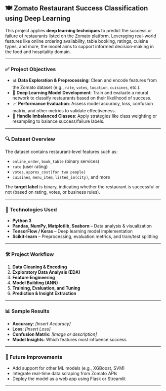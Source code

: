 
## 🍽️ Zomato Restaurant Success Classification using Deep Learning

This project applies **deep learning techniques** to predict the success or failure of restaurants listed on the Zomato platform. Leveraging real-world features like online ordering availability, table booking, ratings, cuisine types, and more, the model aims to support informed decision-making in the food and hospitality domain.

---

### ✅ Project Objectives

* 📊 **Data Exploration & Preprocessing**: Clean and encode features from the Zomato dataset (e.g., `rate`, `votes`, `location`, `cuisines`, etc.).
* 🧠 **Deep Learning Model Development**: Train and evaluate a neural network to classify restaurants based on their likelihood of success.
* 📈 **Performance Evaluation**: Assess model accuracy, loss, confusion matrix, and other metrics to validate effectiveness.
* 🧹 **Handle Imbalanced Classes**: Apply strategies like class weighting or resampling to balance success/failure labels.

---

### 🔍 Dataset Overview

The dataset contains restaurant-level features such as:

* `online_order`, `book_table` (binary services)
* `rate` (user rating)
* `votes`, `approx_cost(for two people)`
* `cuisines`, `menu_item`, `listed_in(city)`, and more

The **target label** is binary, indicating whether the restaurant is successful or not (based on rating, votes, or business rules).

---

### 🧠 Technologies Used

* **Python 3**
* **Pandas, NumPy, Matplotlib, Seaborn** – Data analysis & visualization
* **TensorFlow / Keras** – Deep learning model implementation
* **Scikit-learn** – Preprocessing, evaluation metrics, and train/test splitting

---

### 🛠️ Project Workflow

1. **Data Cleaning & Encoding**
2. **Exploratory Data Analysis (EDA)**
3. **Feature Engineering**
4. **Model Building (ANN)**
5. **Training, Evaluation, and Tuning**
6. **Prediction & Insight Extraction**

---

### 📊 Sample Results

* **Accuracy**: *\[Insert Accuracy]*
* **Loss**: *\[Insert Loss]*
* **Confusion Matrix**: *\[Image or description]*
* **Model Insights**: Which features most influence success

---

### 📌 Future Improvements

* Add support for other ML models (e.g., XGBoost, SVM)
* Integrate real-time data scraping from Zomato APIs
* Deploy the model as a web app using Flask or Streamlit

---
